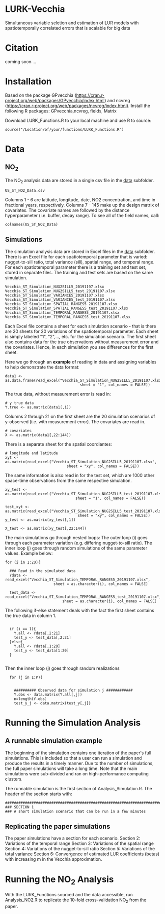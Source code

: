 # LURK-Vecchia

Simultaneous variable seletion and estimation of LUR models with spatiotemporally correlated errors that is scalable for big data

# Citation
coming soon ...

# Installation 
Based on the package GPvecchia (https://cran.r-project.org/web/packages/GPvecchia/index.html) and
ncvreg (https://cran.r-project.org/web/packages/ncvreg/index.html). 
Install the following R packages: GPvecchia,ncvreg, fields, Matrix

Download LURK_Functions.R to your local machine and use R to source:
```
source("/Location/of/your/functions/LURK_Functions.R") 
``` 

# Data

## NO<sub>2</sub>
The NO<sub>2</sub> analysis data are stored in a single csv file in the [data](https://github.com/NIEHS/LURK-Vecchia/tree/master/data) subfolder. 

```
US_ST_NO2_Data.csv
```

Columns 1 - 6 are latitude, longitude, date, NO2 concentration, and time in fractional years, respectively. Columns 7 - 145 make up the design matrix of covariates. The covariate names are followed by the distance hyperparameter (i.e. buffer, decay range).
To see all of the field names, call: 
```
colnames(US_ST_NO2_Data)
```

## Simulations

The simulation analysis data are stored in Excel files in the [data](https://github.com/NIEHS/LURK-Vecchia/tree/master/data) subfolder. 
There is an Excel file for each spatiotemporal parameter that is varied: nugget-to-sill ratio, total variance (sill), spatial range, and temporal range.
For each spatiotemporal parameter there is a training set and test set, stored in separate files. The training and test sets are based on the same
simulation.

```
Vecchia_ST_Simulation_NUG2SILL5_20191107.xlsx
Vecchia_ST_Simulation_NUG2SILL5_test_20191107.xlsx
Vecchia_ST_Simulation_VARIANCE5_20191107.xlsx
Vecchia_ST_Simulation_VARIANCE5_test_20191107.xlsx
Vecchia_ST_Simulation_SPATIAL_RANGES5_20191107.xlsx
Vecchia_ST_Simulation_SPATIAL_RANGES5_test_20191107.xlsx
Vecchia_ST_Simulation_TEMPORAL_RANGES5_20191107.xlsx
Vecchia_ST_Simulation_TEMPORAL_RANGES5_test_20191107.xlsx
```
Each Excel file contains a sheet for each simulation scenario - that is there are 20 sheets for 20 variations of the spatiotemporal parameter. 
Each sheet is simply labeled "1", "2",..., etc. for the simulation scenario. 
The first sheet also contains data for the true observations without measurement error and the covariates. 
Hence, in each simulation you see differences for the first sheet. 

Here we go through an **example** of reading in data and assigning variables to help demonstrate the data format:
```
data1 <- as.data.frame(read_excel("Vecchia_ST_Simulation_NUG2SILL5_20191107.xlsx", 
                                  sheet = "1", col_names = FALSE))
```
The true data, without measurement error is read in:

```
# y true data
Y.true <- as.matrix(data1[,1])
```
Columns 2 through 21 on the first sheet are the 20 simulation scenarios of y-observed (i.e. with measurement error). 
The covariates are read in.
```
# covariates
X <- as.matrix(data1[,22:144])
```
There is a separate sheet for the spatial coordiantes:
```
# longitude and latitude
xyt <- as.matrix(read_excel("Vecchia_ST_Simulation_NUG2SILL5_20191107.xlsx", 
                            sheet = "xy", col_names = FALSE))

```
The same information is also read in for the test set, which are 1000 other space-time observations from the same
respective simulation. 
```
xy_test <- as.matrix(read_excel("Vecchia_ST_Simulation_NUG2SILL5_test_20191107.xlsx", 
                                sheet = "1", col_names = FALSE))

test_xyt <- as.matrix(read_excel("Vecchia_ST_Simulation_NUG2SILL5_test_20191107.xlsx", 
                                 sheet = "xy", col_names = FALSE))
y_test <- as.matrix(xy_test[,1])

X_test <- as.matrix(xy_test[,22:144])
```

The main simulations go through nested loops: The outer loop (i) goes through each parameter variation (e.g. differing nugget-to-sill ratio). The inner loop (j)
goes through random simulations of the same parameter values. Example below:
```
for (i in 1:20){
  
  ### Read in the simulated data
  Ydata <- read_excel("Vecchia_ST_Simulation_TEMPORAL_RANGES5_20191107.xlsx", 
                      sheet = as.character(i), col_names = FALSE)
  
  test_data <- read_excel("Vecchia_ST_Simulation_TEMPORAL_RANGES5_test_20191107.xlsx", 
                          sheet = as.character(i), col_names = FALSE)
```
The following if-else statement deals with the fact the first sheet contains the true data in column 1.

```
  
  if (i == 1){
    Y.all <- Ydata[,2:21]
    test_y <- test_data[,2:21]
  }else{
    Y.all <- Ydata[,1:20]
    test_y <- test_data[1:20]
  }
  
````
Then the inner loop (j) goes through random realizations
```  
  for (j in 1:P){
    

    ########## Observed data for simulation j ############
    Y.obs <- data.matrix(Y.all[,j])
    n=length(Y.obs)
    test_y_j <- data.matrix(test_y[,j])
```


# Running the Simulation Analysis 

## A runnable simulation example
The beginning of the simulation contains one iteration of the paper's full simulations. This is
included so that a user can run a simulation and produce the results in a timely manner. Due to the 
number of simulations, the full paper simulations will take a long time. Note that the main simulations were sub-divided
and ran on high-performance computing clusters.

The runnable simulation is the first section of Analysis_Simulation.R. The header of the section starts with:
```
####################################################################################################
### SECTION 1
### A short simulation scenario that can be run in a few minutes
```

## Replicating the paper simulations

The paper simulations have a section for each scenario. 
Section 2: Variations of the temporal range
Section 3: Variations of the spatial range
Section 4: Variations of the nugget-to-sill ratio
Section 5: Variations of the total variance 
Section 6: Convergence of estimated LUR coefficients (betas) with increasing m in the Vecchia approximation.

# Running the NO<sub>2</sub> Analysis 

With the LURK_Functions sourced and the data accessible, run Analysis_NO2.R to replicate the 10-fold cross-validation
NO<sub>2</sub> from the paper.

